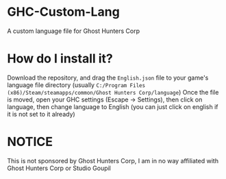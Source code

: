 # GHC-Custom-Lang
A custom language file for Ghost Hunters Corp

# How do I install it?
Download the repository, and drag the `English.json` file to your game's language file directory (usually `C:/Program Files (x86)/Steam/steamapps/common/Ghost Hunters Corp/language`)
Once the file is moved, open your GHC settings (Escape -> Settings), then click on language, then change language to English (you can just click on english if it is not set to it already)

# NOTICE
This is not sponsored by Ghost Hunters Corp, I am in no way affiliated with Ghost Hunters Corp or Studio Goupil
